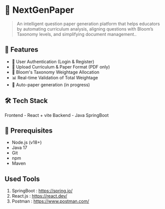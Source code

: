 # 📄 NextGenPaper

> An intelligent question paper generation platform that helps educators by automating curriculum analysis, aligning questions with Bloom’s Taxonomy levels, and simplifying document management..


## 🚀 Features

- 🔐 User Authentication (Login & Register)
- 📁 Upload Curriculum & Paper Format (PDF only)
- 🧠 Bloom's Taxonomy Weightage Allocation
- 📊 Real-time Validation of Total Weightage
- 🧾 Auto-paper generation (in progress)


## 🛠️ Tech Stack

 Frontend - React + vite 
 Backend - Java SpringBoot


## 📌 Prerequisites

- Node.js (v18+)
- Java 17 
- Git
- npm
- Maven


## Used Tools
 1. SpringBoot : https://spring.io/
 2. React.js   : https://react.dev/
 3. Postman    : https://www.postman.com/